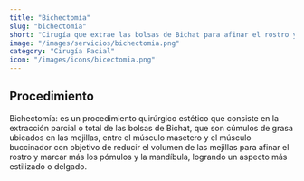 ```yaml
---
title: "Bichectomía"
slug: "bichectomia"
short: "Cirugía que extrae las bolsas de Bichat para afinar el rostro y marcar pómulos y mandíbula."
image: "/images/servicios/bichectomia.png"
category: "Cirugía Facial"
icon: "/images/icons/bicectomia.png"
---
```

## Procedimiento
Bichectomía: es un procedimiento quirúrgico estético que consiste en la extracción parcial o total de las bolsas de Bichat, que son cúmulos de grasa ubicados en las mejillas, entre el músculo masetero y el músculo buccinador con objetivo de reducir el volumen de las mejillas para afinar el rostro y marcar más los pómulos y la mandíbula, logrando un aspecto más estilizado o delgado.

